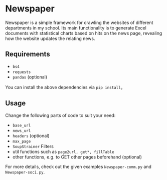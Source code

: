 # Newspaper

Newspaper is a simple framework for crawling the websites of different departments in my school. Its main functionality is to generate Excel documents with statistical charts based on hits on the news page, revealing how the website updates the relating news.

## Requirements

- `bs4`
- `requests`
- `pandas` (optional)

You can install the above dependencies via `pip install`。

## Usage

Change the following parts of code to suit your need:

- `base_url`
- `news_url`
- `headers` (optional)
- `max_page`
- `SoupStrainer` Filters
- util functions such as `page2url, get*, fillTable`
- other functions, e.g. to GET other pages beforehand (optional)

For more details, check out the given examples `Newspaper-comm.py` and `Newspaper-soci.py`.
